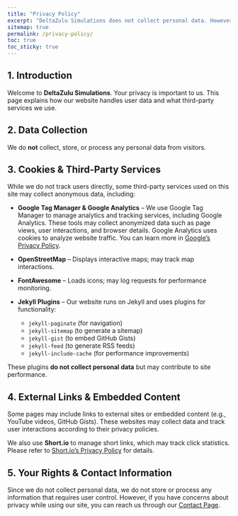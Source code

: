 ```yaml
---
title: "Privacy Policy"
excerpt: "DeltaZulu Simulations does not collect personal data. However, third-party services like OpenStreetMap, FontAwesome, and Short.io may track anonymous interactions. Learn more about our privacy practices."
sitemap: true
permalink: /privacy-policy/
toc: true
toc_sticky: true
---
```


## 1. Introduction  
Welcome to **DeltaZulu Simulations**. Your privacy is important to us. This page explains how our website handles user data and what third-party services we use.  

## 2. Data Collection  
We do **not** collect, store, or process any personal data from visitors.  

## 3. Cookies & Third-Party Services  
While we do not track users directly, some third-party services used on this site may collect anonymous data, including:  

- **Google Tag Manager & Google Analytics** – We use Google Tag Manager to manage analytics and tracking services, including Google Analytics. These tools may collect anonymized data such as page views, user interactions, and browser details. Google Analytics uses cookies to analyze website traffic. You can learn more in [Google’s Privacy Policy](https://policies.google.com/privacy).  

- **OpenStreetMap** – Displays interactive maps; may track map interactions.  

- **FontAwesome** – Loads icons; may log requests for performance monitoring.  

- **Jekyll Plugins** – Our website runs on Jekyll and uses plugins for functionality:  
  - `jekyll-paginate` (for navigation)  
  - `jekyll-sitemap` (to generate a sitemap)  
  - `jekyll-gist` (to embed GitHub Gists)  
  - `jekyll-feed` (to generate RSS feeds)  
  - `jekyll-include-cache` (for performance improvements)  

These plugins **do not collect personal data** but may contribute to site performance.  

## 4. External Links & Embedded Content  
Some pages may include links to external sites or embedded content (e.g., YouTube videos, GitHub Gists). These websites may collect data and track user interactions according to their privacy policies.  

We also use **Short.io** to manage short links, which may track click statistics. Please refer to [Short.io’s Privacy Policy](https://short.io/privacy-policy) for details.  

## 5. Your Rights & Contact Information  
Since we do not collect personal data, we do not store or process any information that requires user control. However, if you have concerns about privacy while using our site, you can reach us through our [Contact Page](/contact/).  


